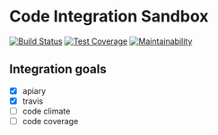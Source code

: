 # Code Integration Sandbox

[![Build Status](https://travis-ci.org/stda/code-integration.svg?branch=master)](https://travis-ci.org/stda/code-integration)
[![Test Coverage](https://api.codeclimate.com/v1/badges/83deda116d151f1fa20d/test_coverage)](https://codeclimate.com/github/stda/code-integration/test_coverage)
[![Maintainability](https://api.codeclimate.com/v1/badges/83deda116d151f1fa20d/maintainability)](https://codeclimate.com/github/stda/code-integration/maintainability)

## Integration goals

- [x] apiary
- [x] travis
- [ ] code climate
- [ ] code coverage
